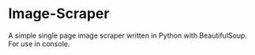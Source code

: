 Image-Scraper
=============

A simple single page image scraper written in Python with BeautifulSoup. For use in console.
